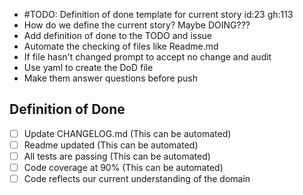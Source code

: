 -  #TODO: Definition of done template for current story id:23 gh:113
  - How do we define the current story?  Maybe DOING???
  - Add definition of done to the TODO and issue
  - Automate the checking of files like Readme.md
  - If file hasn't changed prompt to accept no change and audit
  - Use yaml to create the DoD file
  - Make them answer questions before push

Definition of Done
----
- [ ] Update CHANGELOG.md (This can be automated)
- [ ] Readme updated (This can be automated)
- [ ] All tests are passing (This can be automated)
- [ ] Code coverage at 90% (This can be automated)
- [ ] Code reflects our current understanding of the domain
